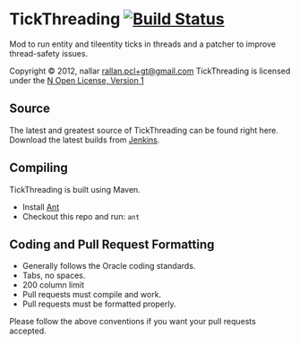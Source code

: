 TickThreading [![Build Status](http://nallar.me/buildservice/job/TickThreading/badge/icon)](http://nallar.me/buildservice/job/TickThreading/)
==========
Mod to run entity and tileentity ticks in threads and a patcher to improve thread-safety issues.

Copyright &copy; 2012, nallar <rallan.pcl+gt@gmail.com>
TickThreading is licensed under the [N Open License, Version 1][License]

Source
------
The latest and greatest source of TickThreading can be found right here.  
Download the latest builds from [Jenkins].  

Compiling
---------
TickThreading is built using Maven.

* Install [Ant](http://ant.apache.org/)
* Checkout this repo and run: `ant`

Coding and Pull Request Formatting
----------------------------------
* Generally follows the Oracle coding standards.
* Tabs, no spaces.
* 200 column limit
* Pull requests must compile and work.
* Pull requests must be formatted properly.

Please follow the above conventions if you want your pull requests accepted.

[License]: http://nallar.me/licenses/n-open-license-v1.txt
[Jenkins]: http://nallar.me/buildservice
